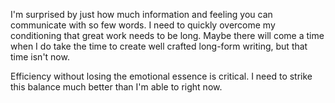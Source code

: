 I'm surprised by just how much information and feeling you can communicate with so few words. I need to quickly overcome my conditioning that great work needs to be long. Maybe there will come a time when I do take the time to create well crafted long-form writing, but that time isn't now.

Efficiency without losing the emotional essence is critical. I need to strike this balance much better than I'm able to right now.